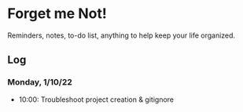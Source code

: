 # Forget me Not!
Reminders, notes, to-do list, anything to help keep your life organized.

## Log
### Monday, 1/10/22
* 10:00: Troubleshoot project creation & gitignore